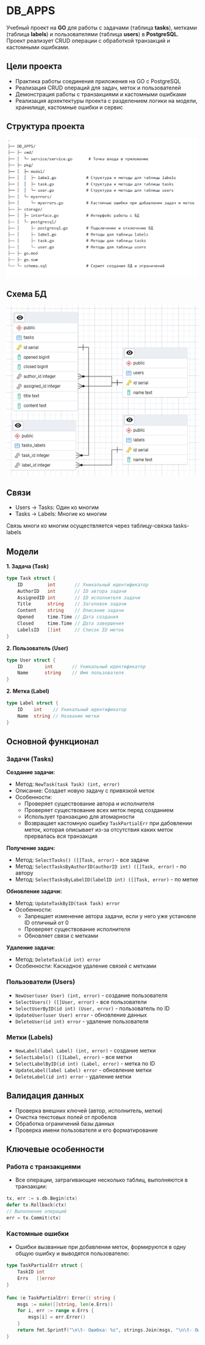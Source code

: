 # DB_APPS
Учебный проект на **GO** для работы с задачами (таблица **tasks**), метками (таблица **labels**) и пользователями (таблица **users**) в **PostgreSQL**. Проект реализует CRUD операции с обработкой транзакций и кастомными ошибками.

## Цели проекта
- Практика работы соединения приложения на GO с PostgreSQL
- Реализация CRUD операций для задач, меток и пользователей
- Демонстрация работы с транзакциями и кастомными ошибками
- Реализация архектектуры  проекта с разделением логики на модели, хранилище, кастомные ошибки и сервис

## Структура проекта
![](./docs/images/Structure.png)

## Схема БД
![](./docs/images/Schema.png)

## Связи
- Users -> Tasks: Один ко многим
- Tasks -> Labels: Многие ко многим

Связь многи ко многим осуществляется через таблицу-связка tasks-labels
## Модели
**1. Задача (Task)**
```go
type Task struct {
	ID         int       // Уникальный идентификатор
    AuthorID   int       // ID автора задачи
    AssignedID int       // ID исполнителя задачи  
    Title      string    // Заголовок задачи
    Content    string    // Описание задачи
    Opened     time.Time // Дата создания
    Closed     time.Time // Дата завершения
    LabelsID   []int     // Список ID меток
}
```
**2. Пользователь (User)**
```go
type User struct {
    ID        int       // Уникальный идентификатор
    Name      string    // Имя пользователя
}
```
**2. Метка (Label)**
```go
type Label struct {
    ID    int    // Уникальный идентификатор
    Name  string // Название метки
}
```


## Основной функционал
### **Задачи (Tasks)**
**Создание задачи:**
- Метод: `NewTask(task Task) (int, error)`
- Описание: Создает новую задачу с привязкой меток
- Особенности:
  - Проверяет существование автора и исполнителя
  - Проверяет существование всех меток перед созданием
  - Использует транзакцию для атомарности
  - Возвращает кастомную ошибку `TaskPartialErr` при дабовлении меток, которая описывает из-за отсутствия каких меток прервалась вся транзакция

**Получение задач:**
- Метод: `SelectTasks() ([]Task, error)` - все задачи
- Метод: `SelectTasksByAuthorID(authorID int) ([]Task, error)` - по автору
- Метод: `SelectTasksByLabelID(labelID int) ([]Task, error)` - по метке

**Обновление задачи:**
- Метод: `UpdateTaskByID(task Task) error`
- Особенности:
  - Запрещает изменение автора задачи, если у него уже установле ID отличный от 0
  - Проверяет существование исполнителя
  - Обновляет связи с метками

**Удаление задачи:**
- Метод: `DeleteTask(id int) error`
- Особенности: Каскадное удаление связей с метками

### **Пользователи (Users)**
- `NewUser(user User) (int, error)` - создание пользователя
- `SelectUsers() ([]User, error)` - все пользователи
- `SelectUserByID(id int) (User, error)` - пользователь по ID
- `UpdateUser(user User) error` - обновление данных
- `DeleteUser(id int) error` - удаление пользователя

### **Метки (Labels)**
- `NewLabel(label Label) (int, error)` - создание метки
- `SelectLabels() ([]Label, error)` - все метки
- `SelectLabelByID(id int) (Label, error)` - метка по ID
- `UpdateLabel(label Label) error` - обновление метки
- `DeleteLabel(id int) error` - удаление метки

## Валидация данных
- Проверка внешних ключей (автор, исполнитель, метки)
- Очистка текстовых полей от пробелов
- Обработка ограничений базы данных
- Проверка имени пользователя и его форматирование

## Ключевые особенности
### Работа с транзакциями
- Все операции, затрагивающие несколько таблиц, выполняются в транзакции: 
```go
tx, err := s.db.Begin(ctx)
defer tx.Rollback(ctx)
// Выполнение операций
err = tx.Commit(ctx)
```
### Кастомные ошибки
- Ошибки вызванные при добавлении меток, формируются в одну общую ошибку и выводятся пользователю:
```go
type TaskPartialErr struct {
	TaskID int
	Errs   []error
}

func (e TaskPartialErr) Error() string {
	msgs := make([]string, len(e.Errs))
	for i, err := range e.Errs {
		msgs[i] = err.Error()
	}
	return fmt.Sprintf("\n\t- Ошибка: %s", strings.Join(msgs, "\n\t- Ошибка: "))
}
```